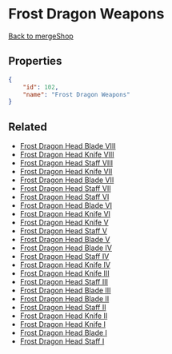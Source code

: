 # Frost Dragon Weapons

<no description available>

[Back to mergeShop](../merge-shops.md)

## Properties

```json
{
    "id": 102,
    "name": "Frost Dragon Weapons"
}
```

## Related

- [Frost Dragon Head Blade VIII](../items/13122-frost-dragon-head-blade-viii.md)
- [Frost Dragon Head Knife VIII](../items/13123-frost-dragon-head-knife-viii.md)
- [Frost Dragon Head Staff VIII](../items/13124-frost-dragon-head-staff-viii.md)
- [Frost Dragon Head Knife VII](../items/6404-frost-dragon-head-knife-vii.md)
- [Frost Dragon Head Blade VII](../items/6390-frost-dragon-head-blade-vii.md)
- [Frost Dragon Head Staff VII](../items/6397-frost-dragon-head-staff-vii.md)
- [Frost Dragon Head Staff VI](../items/6396-frost-dragon-head-staff-vi.md)
- [Frost Dragon Head Blade VI](../items/6389-frost-dragon-head-blade-vi.md)
- [Frost Dragon Head Knife VI](../items/6403-frost-dragon-head-knife-vi.md)
- [Frost Dragon Head Knife V](../items/6402-frost-dragon-head-knife-v.md)
- [Frost Dragon Head Staff V](../items/6395-frost-dragon-head-staff-v.md)
- [Frost Dragon Head Blade V](../items/6388-frost-dragon-head-blade-v.md)
- [Frost Dragon Head Blade IV](../items/6387-frost-dragon-head-blade-iv.md)
- [Frost Dragon Head Staff IV](../items/6394-frost-dragon-head-staff-iv.md)
- [Frost Dragon Head Knife IV](../items/6401-frost-dragon-head-knife-iv.md)
- [Frost Dragon Head Knife III](../items/6400-frost-dragon-head-knife-iii.md)
- [Frost Dragon Head Staff III](../items/6393-frost-dragon-head-staff-iii.md)
- [Frost Dragon Head Blade III](../items/6386-frost-dragon-head-blade-iii.md)
- [Frost Dragon Head Blade II](../items/6385-frost-dragon-head-blade-ii.md)
- [Frost Dragon Head Staff II](../items/6392-frost-dragon-head-staff-ii.md)
- [Frost Dragon Head Knife II](../items/6399-frost-dragon-head-knife-ii.md)
- [Frost Dragon Head Knife I](../items/6398-frost-dragon-head-knife-i.md)
- [Frost Dragon Head Blade I](../items/6384-frost-dragon-head-blade-i.md)
- [Frost Dragon Head Staff I](../items/6391-frost-dragon-head-staff-i.md)

